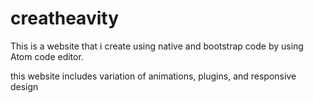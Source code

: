 # creatheavity
This is a website that i create using native and bootstrap code by using Atom code editor.

this website includes variation of animations, plugins, and responsive design
